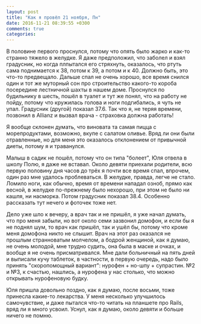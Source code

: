 ```yaml
---
layout: post
title: "Как я провёл 21 ноября, Пн"
date: 2016-11-21 08:39:55 +0300
comments: true
categories: 
---
```

В половине первого проснулся, потому что опять было жарко и как-то странно тяжело в желудке. Я даже предположил, что заболел и взял градусник, но когда плпытался его стряхнуть, оказалось, что ртуть сама поднимается к 38, потом к 39, а потом и к 40. Должно быть, это что-то предвещало. Дальше спал не очень хорошо, все время снился один и тот же муторный сон про строительство какого-то короба посередине лестничной шахты в нашем доме. Проснулся по будильнику в шесть, пошёл в туалет и тут же понял, что на работу не пойду, потому что кружилась голова и ноги подгибались, я чуть не упал. Градусник (другой) показал 37.6. Так что я, не теряя времени, позвонил в Allianz и вызвал врача - страховка должна работать!

Я вообще склонен думать, что виновата та самая пицца с морепродуктами, возможно, вкупе с салатом оливье. Вряд ли они были отравленные, но для меня это оказалось отклонением от привычной диеты, потому я и траванулся.

Малыш в садик не пошёл, потому что он типа "болеет", Юля отвела в школу Полю, я даже не вставал. Около девяти приехали родители, всю первую половину дня часов до трёх я почти все время спал, впрочем, один раз мне удалось проблеваться. В желудке, правда, легче не стало. Ломило ноги, как обычно, время от времени нападал озноб, прямо как весной, в желудке по-прежнему было нехорошо, при этом не было ни кашля, ни насморка. Потом градусник показал 38.4. Особенно рассказать тут нечего и фоточек тоже нет.

Дело уже шло к вечеру, а врач так и не пришёл, я уже начал думать, что про меня забыли, но вот около семи зазвонил домофон, и если бы я не поднял шум, то врач как пришёл, так и ушёл бы, потому что кроме меня домофона никто не слышит. Врач на этот раз оказался не прошлым странноватым молчелом, а бодрой женщиной, как я думаю, не очень молодой, мне трудно судить, она была в маске и очках, и вообще я не очень присматривался. Мне дали больничный на пять дней и выписали кучу таблеток, в частности, в первую очередь, надо было принять "скоропомощный вариант": нурофен + но-шпу + супрастин. №2 и №3, к счастью, нашлись, а нурофена у нас столько, что можно открывать нурофеновую будку.

Юля пришла довольно поздно, как я думаю, после восьми, тоже принесла какие-то лекарства. У меня несколько улучшилось самочувствие, и даже пытался что-то читать на планшете про Rails, вряд ли я много усвоил. Уснул, как я думаю, около девяти и больше ничего не помню.